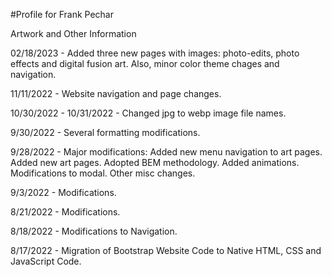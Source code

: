 #Profile for Frank Pechar

Artwork and Other Information

02/18/2023 - Added three new pages with images: photo-edits, photo effects and digital fusion art. Also, minor color theme chages and navigation.

11/11/2022 - Website navigation and page changes.

10/30/2022 - 10/31/2022 - Changed jpg to webp image file names.

9/30/2022 - Several formatting modifications.

9/28/2022 - Major modifications: Added new menu navigation to art pages. Added new art pages. Adopted BEM methodology. Added animations. Modifications to modal. Other misc changes.

9/3/2022 - Modifications.

8/21/2022 - Modifications.

8/18/2022 - Modifications to Navigation.

8/17/2022 - Migration of Bootstrap Website Code to Native HTML, CSS and JavaScript Code.
